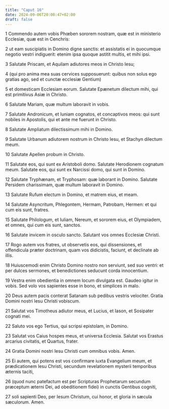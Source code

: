 ```yaml
---
title: "Caput 16"
date: 2024-09-06T20:00:47+02:00
draft: false
---
```



1 Commendo autem vobis Phœben sororem nostram, quæ est in ministerio Ecclesiæ, quæ est in Cenchris:

2 ut eam suscipiatis in Domino digne sanctis: et assistatis ei in quocumque negotio vestri indiguerit: etenim ipsa quoque astitit multis, et mihi ipsi.

3 Salutate Priscam, et Aquilam adiutores meos in Christo Iesu;

4 (qui pro anima mea suas cervices supposuerunt: quibus non solus ego gratias ago, sed et cunctæ ecclesiæ Gentium)

5 et domesticam Ecclesiam eorum. Salutate Epænetum dilectum mihi, qui est primitivus Asiæ in Christo.

6 Salutate Mariam, quæ multum laboravit in vobis.

7 Salutate Andronicum, et Iuniam cognatos, et concaptivos meos: qui sunt nobiles in Apostolis, qui et ante me fuerunt in Christo.

8 Salutate Ampliatum dilectissimum mihi in Domino.

9 Salutate Urbanum adiutorem nostrum in Christo Iesu, et Stachyn dilectum meum.

10 Salutate Apellen probum in Christo.

11 Salutate eos, qui sunt ex Aristoboli domo. Salutate Herodionem cognatum meum. Salutate eos, qui sunt ex Narcissi domo, qui sunt in Domino.

12 Salutate Tryphænam, et Tryphosam: quæ laborant in Domino. Salutate Persidem charissimam, quæ multum laboravit in Domino.

13 Salutate Rufum electum in Domino, et matrem eius, et meam.

14 Salutate Asyncritum, Phlegontem, Hermam, Patrobam, Hermen: et qui cum eis sunt, fratres.

15 Salutate Philologum, et Iuliam, Nereum, et sororem eius, et Olympiadem, et omnes, qui cum eis sunt, sanctos.

16 Salutate invicem in osculo sancto. Salutant vos omnes Ecclesiæ Christi.

17 Rogo autem vos fratres, ut observetis eos, qui dissensiones, et offendicula præter doctrinam, quam vos didicistis, faciunt, et declinate ab illis.

18 Huiuscemodi enim Christo Domino nostro non serviunt, sed suo ventri: et per dulces sermones, et benedictiones seducunt corda innocentium.

19 Vestra enim obedientia in omnem locum divulgata est. Gaudeo igitur in vobis. Sed volo vos sapientes esse in bono, et simplices in malo.

20 Deus autem pacis conterat Satanam sub pedibus vestris velociter. Gratia Domini nostri Iesu Christi vobiscum.

21 Salutat vos Timotheus adiutor meus, et Lucius, et Iason, et Sosipater cognati mei.

22 Saluto vos ego Tertius, qui scripsi epistolam, in Domino.

23 Salutat vos Caius hospes meus, et universa Ecclesia. Salutat vos Erastus arcarius civitatis, et Quartus, frater.

24 Gratia Domini nostri Iesu Christi cum omnibus vobis. Amen.

25 Ei autem, qui potens est vos confirmare iuxta Evangelium meum, et prædicationem Iesu Christi, secundum revelationem mysterii temporibus æternis taciti,

26 (quod nunc patefactum est per Scripturas Prophetarum secundum præceptum æterni Dei, ad obeditionem fidei) in cunctis Gentibus cogniti,

27 soli sapienti Deo, per Iesum Christum, cui honor, et gloria in sæcula sæculorum. Amen.


